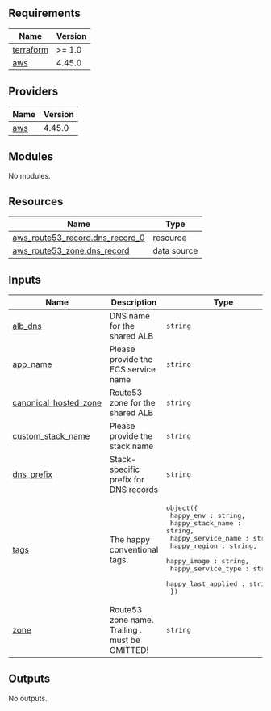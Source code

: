 <!-- START -->
## Requirements

| Name | Version |
|------|---------|
| <a name="requirement_terraform"></a> [terraform](#requirement\_terraform) | >= 1.0 |
| <a name="requirement_aws"></a> [aws](#requirement\_aws) | 4.45.0 |

## Providers

| Name | Version |
|------|---------|
| <a name="provider_aws"></a> [aws](#provider\_aws) | 4.45.0 |

## Modules

No modules.

## Resources

| Name | Type |
|------|------|
| [aws_route53_record.dns_record_0](https://registry.terraform.io/providers/hashicorp/aws/4.45.0/docs/resources/route53_record) | resource |
| [aws_route53_zone.dns_record](https://registry.terraform.io/providers/hashicorp/aws/4.45.0/docs/data-sources/route53_zone) | data source |

## Inputs

| Name | Description | Type | Default | Required |
|------|-------------|------|---------|:--------:|
| <a name="input_alb_dns"></a> [alb\_dns](#input\_alb\_dns) | DNS name for the shared ALB | `string` | n/a | yes |
| <a name="input_app_name"></a> [app\_name](#input\_app\_name) | Please provide the ECS service name | `string` | n/a | yes |
| <a name="input_canonical_hosted_zone"></a> [canonical\_hosted\_zone](#input\_canonical\_hosted\_zone) | Route53 zone for the shared ALB | `string` | n/a | yes |
| <a name="input_custom_stack_name"></a> [custom\_stack\_name](#input\_custom\_stack\_name) | Please provide the stack name | `string` | n/a | yes |
| <a name="input_dns_prefix"></a> [dns\_prefix](#input\_dns\_prefix) | Stack-specific prefix for DNS records | `string` | n/a | yes |
| <a name="input_tags"></a> [tags](#input\_tags) | The happy conventional tags. | <pre>object({<br>    happy_env : string,<br>    happy_stack_name : string,<br>    happy_service_name : string,<br>    happy_region : string,<br>    happy_image : string,<br>    happy_service_type : string,<br>    happy_last_applied : string,<br>  })</pre> | n/a | yes |
| <a name="input_zone"></a> [zone](#input\_zone) | Route53 zone name. Trailing . must be OMITTED! | `string` | n/a | yes |

## Outputs

No outputs.
<!-- END -->